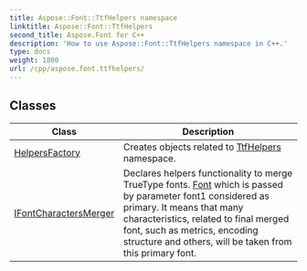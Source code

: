 ```yaml
---
title: Aspose::Font::TtfHelpers namespace
linktitle: Aspose::Font::TtfHelpers
second_title: Aspose.Font for C++
description: 'How to use Aspose::Font::TtfHelpers namespace in C++.'
type: docs
weight: 1800
url: /cpp/aspose.font.ttfhelpers/
---
```




## Classes

| Class | Description |
| --- | --- |
| [HelpersFactory](./helpersfactory/) | Creates objects related to [TtfHelpers](./) namespace. |
| [IFontCharactersMerger](./ifontcharactersmerger/) | Declares helpers functionality to merge TrueType fonts. [Font](../aspose.font/font/) which is passed by parameter font1 considered as primary. It means that many characteristics, related to final merged font, such as metrics, encoding structure and others, will be taken from this primary font. |
